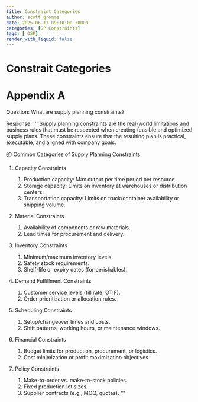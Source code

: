 ```yaml
---
title: Constraint Categories
author: scott_gromme
date: 2025-06-17 09:10:00 +0000
categories: [SP Constraints]
tags: [ OSP]
render_with_liquid: false
---
```



# Constrait Categories



# Appendix  A

Question: What are supply planning constraints?

Response:
'''
Supply planning constraints are the real-world limitations and business rules that must be respected when creating feasible and optimized supply plans. These constraints ensure that the resulting plan is practical, executable, and aligned with company goals.

📦 Common Categories of Supply Planning Constraints:
1. Capacity Constraints
    1. Production capacity: Max output per time period per resource.
    2. Storage capacity: Limits on inventory at warehouses or distribution centers.
    3. Transportation capacity: Limits on truck/container availability or shipping volume.

2. Material Constraints
    1. Availability of components or raw materials.
    2. Lead times for procurement and delivery.
3. Inventory Constraints
   1. Minimum/maximum inventory levels.
   2.  Safety stock requirements.
   3. Shelf-life or expiry dates (for perishables).
   
4. Demand Fulfillment Constraints
   1. Customer service levels (fill rate, OTIF).
   2. Order prioritization or allocation rules.

5. Scheduling Constraints
   1. Setup/changeover times and costs.
   2. Shift patterns, working hours, or maintenance windows.

6. Financial Constraints
   1. Budget limits for production, procurement, or logistics.
   2. Cost minimization or profit maximization objectives.

7. Policy Constraints
   1. Make-to-order vs. make-to-stock policies.
   2. Fixed production lot sizes.
   3. Supplier contracts (e.g., MOQ, quotas).
'''
